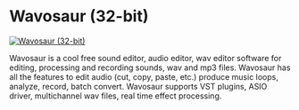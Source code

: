 # Wavosaur (32-bit)
[![Wavosaur (32-bit)](https://img.shields.io/badge/chocolatey-wavosaur--x86-%23333.svg)](https://chocolatey.org/packages/wavosaur-x86/)

Wavosaur is a cool free sound editor, audio editor, wav editor software for editing, processing and recording sounds, wav and mp3 files. Wavosaur has all the features to edit audio (cut, copy, paste, etc.) produce music loops, analyze, record, batch convert. Wavosaur supports VST plugins, ASIO driver, multichannel wav files, real time effect processing.
